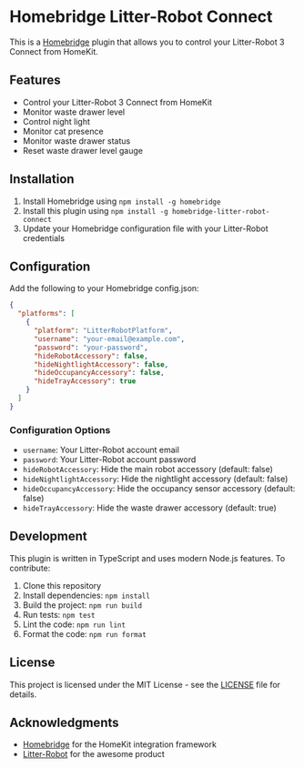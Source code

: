 # Homebridge Litter-Robot Connect

This is a [Homebridge](https://github.com/nfarina/homebridge) plugin that allows you to control your Litter-Robot 3 Connect from HomeKit.

## Features

- Control your Litter-Robot 3 Connect from HomeKit
- Monitor waste drawer level
- Control night light
- Monitor cat presence
- Monitor waste drawer status
- Reset waste drawer level gauge

## Installation

1. Install Homebridge using `npm install -g homebridge`
2. Install this plugin using `npm install -g homebridge-litter-robot-connect`
3. Update your Homebridge configuration file with your Litter-Robot credentials

## Configuration

Add the following to your Homebridge config.json:

```json
{
  "platforms": [
    {
      "platform": "LitterRobotPlatform",
      "username": "your-email@example.com",
      "password": "your-password",
      "hideRobotAccessory": false,
      "hideNightlightAccessory": false,
      "hideOccupancyAccessory": false,
      "hideTrayAccessory": true
    }
  ]
}
```

### Configuration Options

- `username`: Your Litter-Robot account email
- `password`: Your Litter-Robot account password
- `hideRobotAccessory`: Hide the main robot accessory (default: false)
- `hideNightlightAccessory`: Hide the nightlight accessory (default: false)
- `hideOccupancyAccessory`: Hide the occupancy sensor accessory (default: false)
- `hideTrayAccessory`: Hide the waste drawer accessory (default: true)

## Development

This plugin is written in TypeScript and uses modern Node.js features. To contribute:

1. Clone this repository
2. Install dependencies: `npm install`
3. Build the project: `npm run build`
4. Run tests: `npm test`
5. Lint the code: `npm run lint`
6. Format the code: `npm run format`

## License

This project is licensed under the MIT License - see the [LICENSE](LICENSE) file for details.

## Acknowledgments

- [Homebridge](https://github.com/nfarina/homebridge) for the HomeKit integration framework
- [Litter-Robot](https://www.litter-robot.com/) for the awesome product